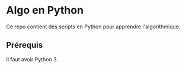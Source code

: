 # Algo en Python

Ce repo contient des scripts en Python pour apprendre l'algorithmique.

## Prérequis

Il faut avoir Python 3 .
